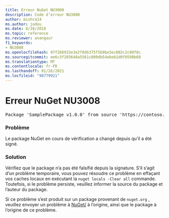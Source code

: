 ```yaml
---
title: Erreur NuGet NU3008
description: Code d’erreur NU3008
author: mishra14
ms.author: jodou
ms.date: 8/16/2018
ms.topic: reference
ms.reviewer: anangaur
f1_keywords:
- NU3008
ms.openlocfilehash: 97f266932e3e2f8db375f5b9be3ec802c2c80f8c
ms.sourcegitcommit: ee6c3f203648a5561c809db54ebeb1d0f0598b68
ms.translationtype: MT
ms.contentlocale: fr-FR
ms.lasthandoff: 01/26/2021
ms.locfileid: "98779921"
---
```

# <a name="nuget-error-nu3008"></a>Erreur NuGet NU3008

<pre>Package 'SamplePackage v1.0.0' from source 'https://contoso.com/index.json': The package integrity check failed.</pre>

### <a name="issue"></a>Problème

Le package NuGet en cours de vérification a changé depuis qu’il a été signé.


### <a name="solution"></a>Solution

Vérifiez que le package n’a pas été falsifié depuis la signature. S’il s’agit d’un problème temporaire, vous pouvez résoudre ce problème en effaçant vos caches locaux en exécutant la `nuget locals -Clear all` commande. Toutefois, si le problème persiste, veuillez informer la source du package et l’auteur du package.

Si ce problème s’est produit sur un package provenant de `nuget.org` , veuillez envoyer un problème à [NuGet/](https://github.com/NuGet/Home/issues) à l’origine, ainsi que le package à l’origine de ce problème.


